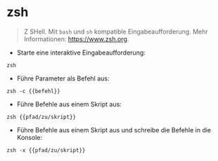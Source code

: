 # zsh

> Z SHell.
> Mit `bash` und `sh` kompatible Eingabeaufforderung.
> Mehr Informationen: <https://www.zsh.org>.

- Starte eine interaktive Eingabeaufforderung:

`zsh`

- Führe Parameter als Befehl aus:

`zsh -c {{befehl}}`

- Führe Befehle aus einem Skript aus:

`zsh {{pfad/zu/skript}}`

- Führe Befehle aus einem Skript aus und schreibe die Befehle in die Konsole:

`zsh -x {{pfad/zu/skript}}`

